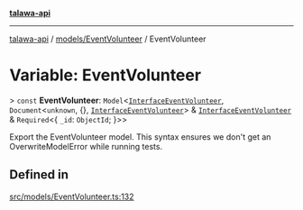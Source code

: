 [**talawa-api**](../../../README.md)

***

[talawa-api](../../../modules.md) / [models/EventVolunteer](../README.md) / EventVolunteer

# Variable: EventVolunteer

\> `const` **EventVolunteer**: `Model`\<[`InterfaceEventVolunteer`](../interfaces/InterfaceEventVolunteer.md), `Document`\<`unknown`, \{\}, [`InterfaceEventVolunteer`](../interfaces/InterfaceEventVolunteer.md)\> & [`InterfaceEventVolunteer`](../interfaces/InterfaceEventVolunteer.md) & `Required`\<\{ `_id`: `ObjectId`; \}\>\>

Export the EventVolunteer model.
This syntax ensures we don't get an OverwriteModelError while running tests.

## Defined in

[src/models/EventVolunteer.ts:132](https://github.com/PalisadoesFoundation/talawa-api/blob/5c5b29a0ea487bda8306089fe128f43f3be29f94/src/models/EventVolunteer.ts#L132)
